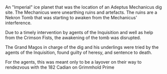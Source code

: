 An "Imperial" ice planet that was the location of an Adeptus Mechanicus dig site. The Mechanicus were unearthing ruins and artefacts. The ruins are a Nekron Tomb that was starting to awaken from the Mechanicus' interference.

Due to a timely intervention by agents of the Inquisition and well as help from the Crimson Fists, the awakening of the tomb was disrupted.

The Grand Magos in charge of the dig and his underlings were tried by the agents of the Inquisition, found guilty of heresy, and sentence to death.

For the agents, this was meant only to be a layover on their way to rendezvous with the 182 Cadian on Grimmhold Prime